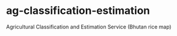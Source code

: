 # ag-classification-estimation
Agricultural Classification and Estimation Service (Bhutan rice map)
